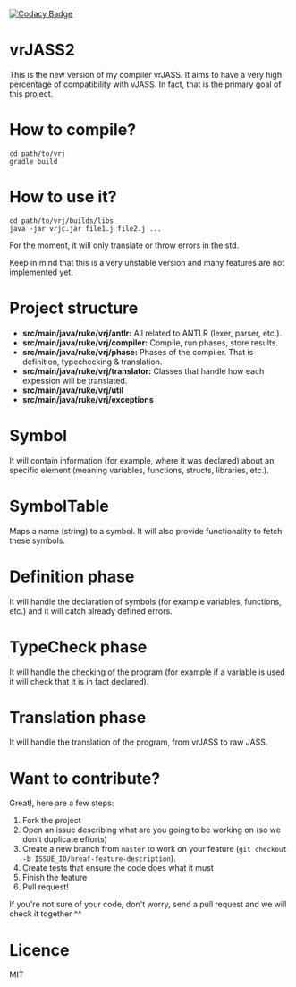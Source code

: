 [![Codacy Badge](https://api.codacy.com/project/badge/Grade/e66538f249744847b51ef500234b40ad)](https://www.codacy.com/app/franco-montenegro-ruke/vrJASS2?utm_source=github.com&utm_medium=referral&utm_content=Ruk33/vrJASS2&utm_campaign=badger)

vrJASS2
=======
This is the new version of my compiler vrJASS. It aims to have a very high
percentage of compatibility with vJASS. In fact, that is the primary goal of 
this project.

How to compile?
===============
```
cd path/to/vrj
gradle build
```

How to use it?
==============
```
cd path/to/vrj/builds/libs
java -jar vrjc.jar file1.j file2.j ...
```

For the moment, it will only translate or throw errors in the std.

Keep in mind that this is a very unstable version and many features are not 
implemented yet.

Project structure
=================
- **src/main/java/ruke/vrj/antlr:** All related to ANTLR (lexer, parser, etc.).
- **src/main/java/ruke/vrj/compiler:** Compile, run phases, store results.
- **src/main/java/ruke/vrj/phase:** Phases of the compiler. That is definition, 
typechecking & translation.
- **src/main/java/ruke/vrj/translator:** Classes that handle how each expession 
will be translated.
- **src/main/java/ruke/vrj/util**
- **src/main/java/ruke/vrj/exceptions**

Symbol
======
It will contain information (for example, where it was declared) about 
an specific element (meaning variables, functions, structs, libraries, etc.).

SymbolTable
===========
Maps a name (string) to a symbol. It will also provide functionality to fetch 
these symbols.

Definition phase
================
It will handle the declaration of symbols (for example variables, functions, etc.) 
and it will catch already defined errors.

TypeCheck phase
===============
It will handle the checking of the program (for example if a variable is used 
it will check that it is in fact declared).

Translation phase
=================
It will handle the translation of the program, from vrJASS to raw JASS.

Want to contribute?
===================
Great!, here are a few steps:

1. Fork the project
2. Open an issue describing what are you going to be working on (so we don't duplicate efforts)
3. Create a new branch from `master` to work on your feature (`git checkout -b ISSUE_ID/breaf-feature-description`).
4. Create tests that ensure the code does what it must
5. Finish the feature
6. Pull request!

If you're not sure of your code, don't worry, send a pull request 
and we will check it together ^^

Licence
=======
MIT
